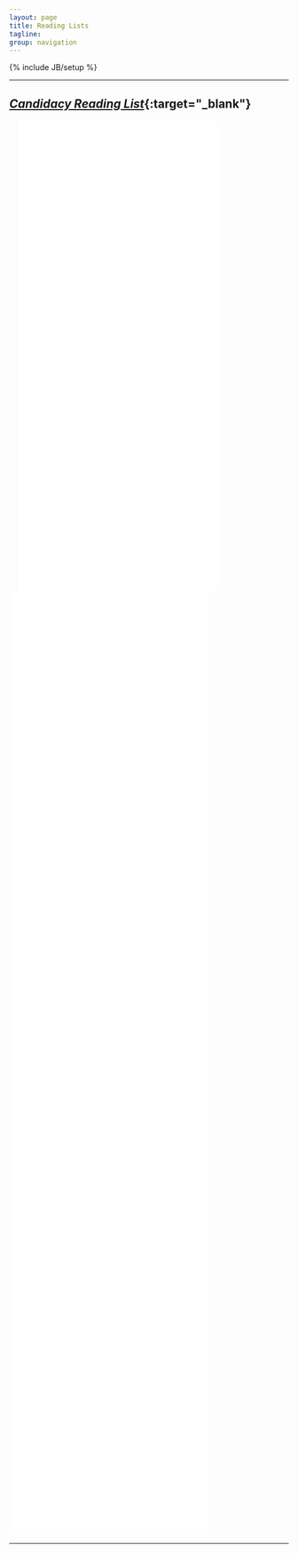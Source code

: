 ```yaml
---
layout: page
title: Reading Lists
tagline: 
group: navigation
---
```


{% include JB/setup %}



---------------


[*Candidacy Reading List*](https://www.mendeley.com/groups/7412311/candidacy-reading-list/papers/){:target="_blank"}
---------------



<iframe src="///www.mendeley.com/groups/7423331/dr-cudeck-s-reading-list/widget/0/10/" frameborder="0" allowTransparency="true" style="padding-right: 10px;padding-left: 15px;width:360px;height:850px;"></iframe> <iframe src="//www.mendeley.com/groups/7423341/dr-maceachern-s-reading-list/widget/0/10/" frameborder="0" allowTransparency="true" style="padding-right: 10px;width:360px;height:850px;"></iframe><iframe src="//www.mendeley.com/groups/7510241/dr-lu-s-reading-list/widget/0/10/" frameborder="0" allowTransparency="true" style="padding-right: 10px;width:360px;height:850px;"></iframe>


----------






